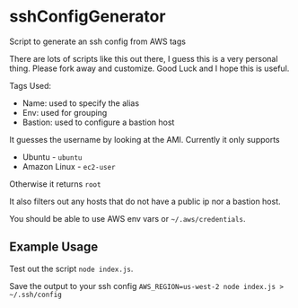# sshConfigGenerator
Script to generate an ssh config from AWS tags

There are lots of scripts like this out there, I guess this is a very personal
thing. Please fork away and customize. Good Luck and I hope this is useful.

Tags Used:

* Name: used to specify the alias
* Env: used for grouping
* Bastion: used to configure a bastion host

It guesses the username by looking at the AMI. Currently it only supports

* Ubuntu - `ubuntu`
* Amazon Linux - `ec2-user`

Otherwise it returns `root`

It also filters out any hosts that do not have a public ip nor a bastion host.

You should be able to use AWS env vars or `~/.aws/credentials`.

## Example Usage

Test out the script `node index.js`.

Save the output to your ssh config `AWS_REGION=us-west-2 node index.js > ~/.ssh/config`
